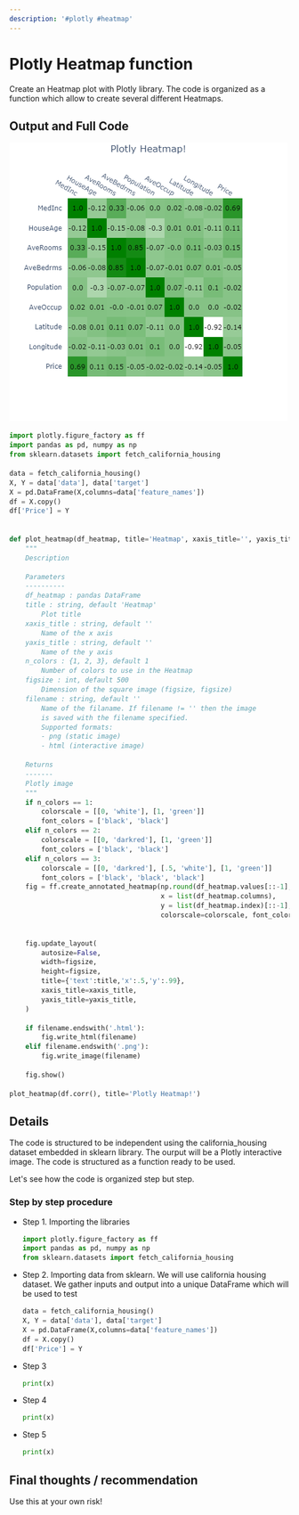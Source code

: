 ```yaml
---
description: '#plotly #heatmap'
---
```


# Plotly Heatmap function

‌Create an Heatmap plot with Plotly library. The code is organized as a function which allow to create several different Heatmaps.

## Output and Full Code​

![](../.gitbook/assets/newplot.png)

```python
import plotly.figure_factory as ff
import pandas as pd, numpy as np
from sklearn.datasets import fetch_california_housing

data = fetch_california_housing()
X, Y = data['data'], data['target']
X = pd.DataFrame(X,columns=data['feature_names'])
df = X.copy()
df['Price'] = Y


def plot_heatmap(df_heatmap, title='Heatmap', xaxis_title='', yaxis_title='', n_colors=1, figsize=500, filename=''):
    """
    Description

    Parameters
    ----------
    df_heatmap : pandas DataFrame
    title : string, default 'Heatmap'
        Plot title
    xaxis_title : string, default ''
        Name of the x axis
    yaxis_title : string, default ''
        Name of the y axis
    n_colors : {1, 2, 3}, default 1
        Number of colors to use in the Heatmap
    figsize : int, default 500
        Dimension of the square image (figsize, figsize)
    filename : string, default ''
        Name of the filaname. If filename != '' then the image 
        is saved with the filename specified. 
        Supported formats:
        - png (static image)
        - html (interactive image)

    Returns
    -------
    Plotly image
    """
    if n_colors == 1:
        colorscale = [[0, 'white'], [1, 'green']]
        font_colors = ['black', 'black']
    elif n_colors == 2:
        colorscale = [[0, 'darkred'], [1, 'green']]
        font_colors = ['black', 'black']
    elif n_colors == 3:
        colorscale = [[0, 'darkred'], [.5, 'white'], [1, 'green']]
        font_colors = ['black', 'black', 'black']
    fig = ff.create_annotated_heatmap(np.round(df_heatmap.values[::-1],2), 
                                      x = list(df_heatmap.columns),
                                      y = list(df_heatmap.index)[::-1],
                                      colorscale=colorscale, font_colors=font_colors)


    fig.update_layout(
        autosize=False,
        width=figsize,
        height=figsize,
        title={'text':title,'x':.5,'y':.99},
        xaxis_title=xaxis_title,
        yaxis_title=yaxis_title,
    )

    if filename.endswith('.html'):
        fig.write_html(filename)
    elif filename.endswith('.png'):
        fig.write_image(filename)

    fig.show()

plot_heatmap(df.corr(), title='Plotly Heatmap!')
```

## Details

The code is structured to be independent using the california\_housing dataset embedded in sklearn library. The ourput will be a Plotly interactive image. The code is structured as a function ready to be used.

Let's see how the code is organized step but step.

### Step by step procedure

* Step 1. Importing the libraries

  ```python
  import plotly.figure_factory as ff
  import pandas as pd, numpy as np
  from sklearn.datasets import fetch_california_housing
  ```

* Step 2. Importing data from sklearn. We will use california housing dataset. We gather inputs and output into a unique DataFrame which will be used to test 

  ```python
  data = fetch_california_housing()
  X, Y = data['data'], data['target']
  X = pd.DataFrame(X,columns=data['feature_names'])
  df = X.copy()
  df['Price'] = Y
  ```

* Step 3

  ```python
  print(x)
  ```

* Step 4

  ```python
  print(x)
  ```

* Step 5

  ```python
  print(x)
  ```

## Final thoughts / recommendation

Use this at your own risk!

